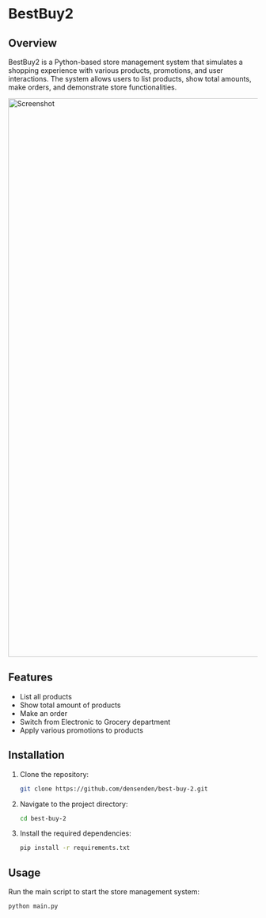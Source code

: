 # BestBuy2

## Overview
BestBuy2 is a Python-based store management system that simulates a shopping experience with various products, promotions, and user interactions. The system allows users to list products, show total amounts, make orders, and demonstrate store functionalities.

<img width="1128" alt="Screenshot" src="https://github.com/user-attachments/assets/f28bfe44-e008-43a7-a077-299fb66b167d" />


## Features
- List all products
- Show total amount of products
- Make an order
- Switch from Electronic to Grocery department
- Apply various promotions to products

## Installation
1. Clone the repository:
    ```sh
    git clone https://github.com/densenden/best-buy-2.git
    ```
2. Navigate to the project directory:
    ```sh
    cd best-buy-2
    ```
3. Install the required dependencies:
    ```sh
    pip install -r requirements.txt
    ```

## Usage
Run the main script to start the store management system:
```sh
python main.py
